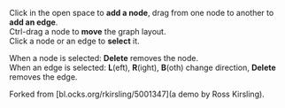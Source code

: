 Click in the open space to **add a node**, drag from one node to another to **add an edge**.  
Ctrl-drag a node to **move** the graph layout.  
Click a node or an edge to **select** it.

When a node is selected: **Delete** removes the node.  
When an edge is selected: **L**(eft), **R**(ight), **B**(oth) change direction, **Delete** removes the edge.

Forked from [bl.ocks.org/rkirsling/5001347](a demo by Ross Kirsling).
